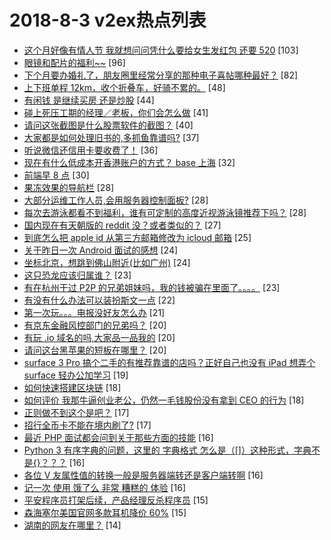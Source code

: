 # 2018-8-3 v2ex热点列表

+ [这个月好像有情人节 我就想问问凭什么要给女生发红包 还要 520](https://www.v2ex.com/t/476511#reply103) [103]
+ [眼镜和配片的福利~~](https://www.v2ex.com/t/476507#reply96) [96]
+ [下个月要办婚礼了，朋友圈里经常分享的那种电子喜帖哪种最好？](https://www.v2ex.com/t/476462#reply82) [82]
+ [上下班单程 12km，收个折叠车，好骑不累的。](https://www.v2ex.com/t/476495#reply48) [48]
+ [有闲钱 是继续买房 还是炒股](https://www.v2ex.com/t/476545#reply44) [44]
+ [碰上死压工期的经理／老板，你们会怎么做](https://www.v2ex.com/t/476464#reply41) [41]
+ [请问这张截图是什么股票软件的截图？](https://www.v2ex.com/t/476466#reply40) [40]
+ [大家都是如何处理旧书的,多抓鱼靠谱吗?](https://www.v2ex.com/t/476460#reply37) [37]
+ [听说微信还信用卡要收费了！](https://www.v2ex.com/t/476469#reply36) [36]
+ [现在有什么低成本开香港账户的方式？ base 上海](https://www.v2ex.com/t/476563#reply32) [32]
+ [前端早 8 点](https://www.v2ex.com/t/476470#reply30) [30]
+ [果冻效果的导航栏](https://www.v2ex.com/t/476467#reply28) [28]
+ [大部分运维工作人员,会用服务器控制面板?](https://www.v2ex.com/t/476533#reply28) [28]
+ [每次去游泳都看不到福利，谁有可定制的高度近视游泳镜推荐下吗？](https://www.v2ex.com/t/476542#reply28) [28]
+ [国内现在有天朝版的 reddit 没？或者类似的？](https://www.v2ex.com/t/476514#reply27) [27]
+ [到底怎么把 apple id 从第三方邮箱修改为 icloud 邮箱](https://www.v2ex.com/t/476494#reply25) [25]
+ [关于昨日一次 Android 面试的感想](https://www.v2ex.com/t/476530#reply24) [24]
+ [坐标北京，想跳到佛山附近(比如广州)](https://www.v2ex.com/t/476561#reply24) [24]
+ [这只恐龙应该归属谁？](https://www.v2ex.com/t/476481#reply23) [23]
+ [有在杭州干过 P2P 的兄弟姐妹吗，我的钱被骗在里面了。。。。](https://www.v2ex.com/t/476486#reply23) [23]
+ [有没有什么办法可以装扮斯文一点](https://www.v2ex.com/t/476541#reply22) [22]
+ [第一次玩。。。电报没好友怎么办](https://www.v2ex.com/t/476502#reply21) [21]
+ [有京东金融风控部门的兄弟吗？](https://www.v2ex.com/t/476468#reply20) [20]
+ [有玩 .io 域名的吗,大家品一品我的](https://www.v2ex.com/t/476473#reply20) [20]
+ [请问这台黑苹果的短板在哪里？](https://www.v2ex.com/t/476596#reply20) [20]
+ [surface 3 Pro 搞个二手的有推荐靠谱的店吗？正好自己也没有 iPad 想弄个 surface 轻办公加学习](https://www.v2ex.com/t/476472#reply19) [19]
+ [如何快速搭建区块链](https://www.v2ex.com/t/476463#reply18) [18]
+ [如何评价 我那牛逼创业老公，仍然一毛钱股份没有拿到 CEO 的行为](https://www.v2ex.com/t/476583#reply18) [18]
+ [正则做不到这个是吧？](https://www.v2ex.com/t/476548#reply17) [17]
+ [招行全币卡不能在境内刷了?](https://www.v2ex.com/t/476558#reply17) [17]
+ [最近 PHP 面试都会问到关于那些方面的技能](https://www.v2ex.com/t/476476#reply16) [16]
+ [Python 3 有序字典的问题，这里的 字典格式 怎么是（[]）这种形式，字典不是{}？？？](https://www.v2ex.com/t/476543#reply16) [16]
+ [各位 V 友属性值的转换一般是服务器端转还是客户端转啊](https://www.v2ex.com/t/476610#reply16) [16]
+ [记一次 使用 饿了么 非常 糟糕的 体验](https://www.v2ex.com/t/476639#reply16) [16]
+ [平安程序员打架后续，产品经理反杀程序员](https://www.v2ex.com/t/476461#reply15) [15]
+ [森海塞尔美国官网多款耳机降价 60%](https://www.v2ex.com/t/476600#reply15) [15]
+ [湖南的网友在哪里？](https://www.v2ex.com/t/476471#reply14) [14]
